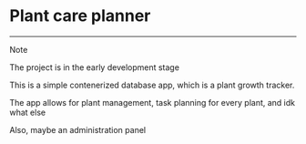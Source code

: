 # Plant care planner
___

> [!NOTE]
> The project is in the early development stage

This is a simple contenerized database app, which is a plant growth tracker.

The app allows for plant management, task planning for every plant, and idk what else

Also, maybe an administration panel
